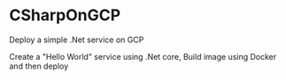 # CSharpOnGCP
Deploy a simple .Net service on GCP

Create a "Hello World" service using .Net core, Build image using Docker and then deploy
